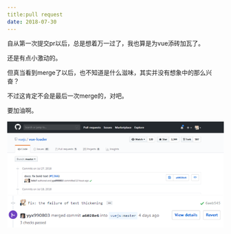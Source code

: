 ```yaml
---
title:pull request 
date: 2018-07-30
---
```


自从第一次提交pr以后，总是想着万一过了，我也算是为vue添砖加瓦了。

还是有点小激动的。

但真当看到merge了以后，也不知道是什么滋味，其实并没有想象中的那么兴奋？

不过这肯定不会是最后一次merge的，对吧。

要加油啊。

![pr1](../imgs/pr1.jpg)
![pr2](../imgs/pr2.jpg)

